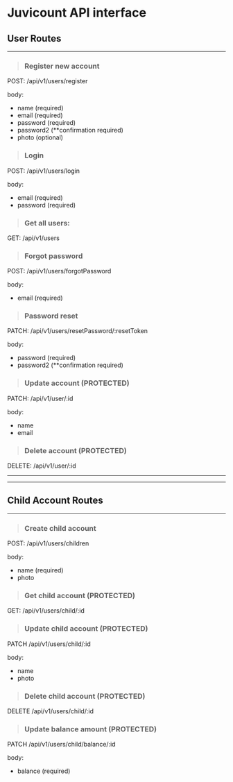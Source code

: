 # Juvicount API interface

## User Routes

---

> ### Register new account

POST: /api/v1/users/register

body:

- name (required)
- email (required)
- password (required)
- password2 (\*\*confirmation required)
- photo (optional)

> ### Login

POST: /api/v1/users/login

body:

- email (required)
- password (required)

> ### Get all users:

GET: /api/v1/users

> ### Forgot password

POST: /api/v1/users/forgotPassword

body:

- email (required)

> ### Password reset

PATCH: /api/v1/users/resetPassword/:resetToken

body:

- password (required)
- password2 (\*\*confirmation required)

> ### Update account (PROTECTED)

PATCH: /api/v1/user/:id

body:

- name
- email

> ### Delete account (PROTECTED)

DELETE: /api/v1/user/:id

---

---

## Child Account Routes

---

> ### Create child account

POST: /api/v1/users/children

body:

- name (required)
- photo

> ### Get child account (PROTECTED)

GET: /api/v1/users/child/:id

> ### Update child account (PROTECTED)

PATCH /api/v1/users/child/:id

body:

- name
- photo

> ### Delete child account (PROTECTED)

DELETE /api/v1/users/child/:id

> ### Update balance amount (PROTECTED)

PATCH /api/v1/users/child/balance/:id

body:

- balance (required)
